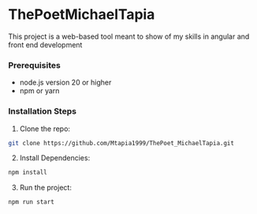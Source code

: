 # ThePoetMichaelTapia

This project is a web-based tool meant to show of my skills in angular and front end development

### Prerequisites

 - node.js version 20 or higher
 - npm or yarn

### Installation Steps
1. Clone the repo:
 ```bash
 git clone https://github.com/Mtapia1999/ThePoet_MichaelTapia.git
 ``` 

2. Install Dependencies:
 ```bash
 npm install
 ``` 

3. Run the project:
 ```bash
 npm run start
 ``` 
